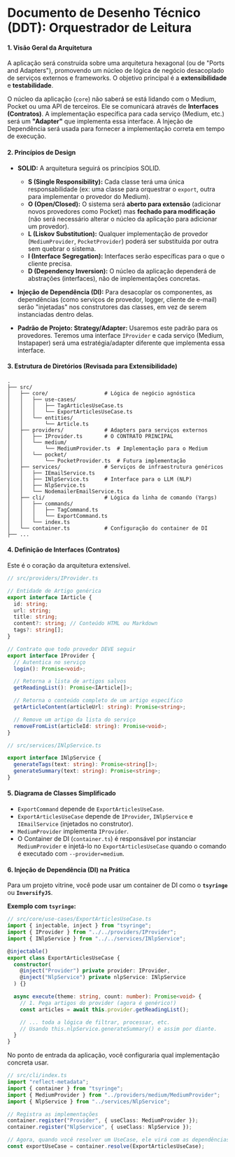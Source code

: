 # **Documento de Desenho Técnico (DDT): Orquestrador de Leitura**

#### 1\. Visão Geral da Arquitetura

A aplicação será construída sobre uma arquitetura hexagonal (ou de "Ports and Adapters"), promovendo um núcleo de lógica de negócio desacoplado de serviços externos e frameworks. O objetivo principal é a **extensibilidade** e **testabilidade**.

O núcleo da aplicação (`core`) não saberá se está lidando com o Medium, Pocket ou uma API de terceiros. Ele se comunicará através de **Interfaces (Contratos)**. A implementação específica para cada serviço (Medium, etc.) será um **"Adapter"** que implementa essa interface. A Injeção de Dependência será usada para fornecer a implementação correta em tempo de execução.

#### 2\. Princípios de Design

* **SOLID:** A arquitetura seguirá os princípios SOLID.

  * **S (Single Responsibility):** Cada classe terá uma única responsabilidade (ex: uma classe para orquestrar o `export`, outra para implementar o provedor do Medium).
  * **O (Open/Closed):** O sistema será **aberto para extensão** (adicionar novos provedores como Pocket) mas **fechado para modificação** (não será necessário alterar o núcleo da aplicação para adicionar um provedor).
  * **L (Liskov Substitution):** Qualquer implementação de provedor (`MediumProvider`, `PocketProvider`) poderá ser substituída por outra sem quebrar o sistema.
  * **I (Interface Segregation):** Interfaces serão específicas para o que o cliente precisa.
  * **D (Dependency Inversion):** O núcleo da aplicação dependerá de abstrações (interfaces), não de implementações concretas.

* **Injeção de Dependência (DI):** Para desacoplar os componentes, as dependências (como serviços de provedor, logger, cliente de e-mail) serão "injetadas" nos construtores das classes, em vez de serem instanciadas dentro delas.

* **Padrão de Projeto: Strategy/Adapter:** Usaremos este padrão para os provedores. Teremos uma interface `IProvider` e cada serviço (Medium, Instapaper) será uma estratégia/adapter diferente que implementa essa interface.

#### 3\. Estrutura de Diretórios (Revisada para Extensibilidade)

```
.
├── src/
│   ├── core/                  # Lógica de negócio agnóstica
│   │   ├── use-cases/
│   │   │   ├── TagArticlesUseCase.ts
│   │   │   └── ExportArticlesUseCase.ts
│   │   └── entities/
│   │       └── Article.ts
│   ├── providers/             # Adapters para serviços externos
│   │   ├── IProvider.ts       # O CONTRATO PRINCIPAL
│   │   └── medium/
│   │       └── MediumProvider.ts  # Implementação para o Medium
│   │   └── pocket/
│   │       └── PocketProvider.ts  # Futura implementação
│   ├── services/              # Serviços de infraestrutura genéricos
│   │   ├── IEmailService.ts
│   │   ├── INlpService.ts     # Interface para o LLM (NLP)
│   │   ├── NlpService.ts
│   │   └── NodemailerEmailService.ts
│   ├── cli/                   # Lógica da linha de comando (Yargs)
│   │   ├── commands/
│   │   │   ├── TagCommand.ts
│   │   │   └── ExportCommand.ts
│   │   └── index.ts
│   └── container.ts           # Configuração do container de DI
├── ...
```

#### 4\. Definição de Interfaces (Contratos)

Este é o coração da arquitetura extensível.

```typescript
// src/providers/IProvider.ts

// Entidade de Artigo genérica
export interface IArticle {
  id: string;
  url: string;
  title: string;
  content?: string; // Conteúdo HTML ou Markdown
  tags?: string[];
}

// Contrato que todo provedor DEVE seguir
export interface IProvider {
  // Autentica no serviço
  login(): Promise<void>;

  // Retorna a lista de artigos salvos
  getReadingList(): Promise<IArticle[]>;

  // Retorna o conteúdo completo de um artigo específico
  getArticleContent(articleUrl: string): Promise<string>;

  // Remove um artigo da lista do serviço
  removeFromList(articleId: string): Promise<void>;
}
```

```typescript
// src/services/INlpService.ts

export interface INlpService {
  generateTags(text: string): Promise<string[]>;
  generateSummary(text: string): Promise<string>;
}
```

#### 5\. Diagrama de Classes Simplificado

* `ExportCommand` depende de `ExportArticlesUseCase`.
* `ExportArticlesUseCase` depende de `IProvider`, `INlpService` e `IEmailService` (injetados no construtor).
* `MediumProvider` implementa `IProvider`.
* O Container de DI (`container.ts`) é responsável por instanciar `MediumProvider` e injetá-lo no `ExportArticlesUseCase` quando o comando é executado com `--provider=medium`.

#### 6\. Injeção de Dependência (DI) na Prática

Para um projeto vitrine, você pode usar um container de DI como o **`tsyringe`** ou **`InversifyJS`**.

**Exemplo com `tsyringe`:**

```typescript
// src/core/use-cases/ExportArticlesUseCase.ts
import { injectable, inject } from "tsyringe";
import { IProvider } from "../../providers/IProvider";
import { INlpService } from "../../services/INlpService";

@injectable()
export class ExportArticlesUseCase {
  constructor(
    @inject("Provider") private provider: IProvider,
    @inject("NlpService") private nlpService: INlpService
  ) {}

  async execute(theme: string, count: number): Promise<void> {
    // 1. Pega artigos do provider (agora é genérico!)
    const articles = await this.provider.getReadingList();

    // ... toda a lógica de filtrar, processar, etc.
    // Usando this.nlpService.generateSummary() e assim por diante.
  }
}
```

No ponto de entrada da aplicação, você configuraria qual implementação concreta usar.

```typescript
// src/cli/index.ts
import "reflect-metadata";
import { container } from "tsyringe";
import { MediumProvider } from "../providers/medium/MediumProvider";
import { NlpService } from "../services/NlpService";

// Registra as implementações
container.register("Provider", { useClass: MediumProvider });
container.register("NlpService", { useClass: NlpService });

// Agora, quando você resolver um UseCase, ele virá com as dependências corretas
const exportUseCase = container.resolve(ExportArticlesUseCase);
```